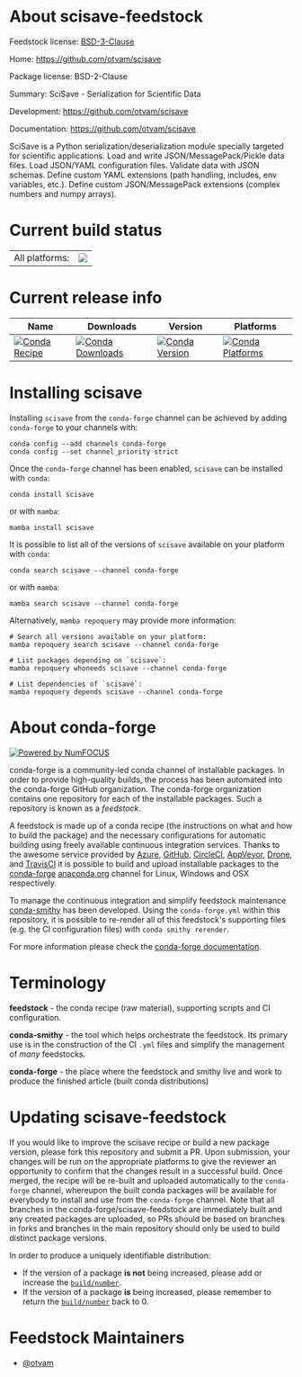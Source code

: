 About scisave-feedstock
=======================

Feedstock license: [BSD-3-Clause](https://github.com/conda-forge/scisave-feedstock/blob/main/LICENSE.txt)

Home: https://github.com/otvam/scisave

Package license: BSD-2-Clause

Summary: SciSave - Serialization for Scientific Data

Development: https://github.com/otvam/scisave

Documentation: https://github.com/otvam/scisave

SciSave is a Python serialization/deserialization module specially targeted
for scientific applications. Load and write JSON/MessagePack/Pickle data files.
Load JSON/YAML configuration files. Validate data with JSON schemas.
Define custom YAML extensions (path handling, includes, env variables, etc.).
Define custom JSON/MessagePack extensions (complex numbers and numpy arrays).


Current build status
====================


<table><tr><td>All platforms:</td>
    <td>
      <a href="https://dev.azure.com/conda-forge/feedstock-builds/_build/latest?definitionId=23704&branchName=main">
        <img src="https://dev.azure.com/conda-forge/feedstock-builds/_apis/build/status/scisave-feedstock?branchName=main">
      </a>
    </td>
  </tr>
</table>

Current release info
====================

| Name | Downloads | Version | Platforms |
| --- | --- | --- | --- |
| [![Conda Recipe](https://img.shields.io/badge/recipe-scisave-green.svg)](https://anaconda.org/conda-forge/scisave) | [![Conda Downloads](https://img.shields.io/conda/dn/conda-forge/scisave.svg)](https://anaconda.org/conda-forge/scisave) | [![Conda Version](https://img.shields.io/conda/vn/conda-forge/scisave.svg)](https://anaconda.org/conda-forge/scisave) | [![Conda Platforms](https://img.shields.io/conda/pn/conda-forge/scisave.svg)](https://anaconda.org/conda-forge/scisave) |

Installing scisave
==================

Installing `scisave` from the `conda-forge` channel can be achieved by adding `conda-forge` to your channels with:

```
conda config --add channels conda-forge
conda config --set channel_priority strict
```

Once the `conda-forge` channel has been enabled, `scisave` can be installed with `conda`:

```
conda install scisave
```

or with `mamba`:

```
mamba install scisave
```

It is possible to list all of the versions of `scisave` available on your platform with `conda`:

```
conda search scisave --channel conda-forge
```

or with `mamba`:

```
mamba search scisave --channel conda-forge
```

Alternatively, `mamba repoquery` may provide more information:

```
# Search all versions available on your platform:
mamba repoquery search scisave --channel conda-forge

# List packages depending on `scisave`:
mamba repoquery whoneeds scisave --channel conda-forge

# List dependencies of `scisave`:
mamba repoquery depends scisave --channel conda-forge
```


About conda-forge
=================

[![Powered by
NumFOCUS](https://img.shields.io/badge/powered%20by-NumFOCUS-orange.svg?style=flat&colorA=E1523D&colorB=007D8A)](https://numfocus.org)

conda-forge is a community-led conda channel of installable packages.
In order to provide high-quality builds, the process has been automated into the
conda-forge GitHub organization. The conda-forge organization contains one repository
for each of the installable packages. Such a repository is known as a *feedstock*.

A feedstock is made up of a conda recipe (the instructions on what and how to build
the package) and the necessary configurations for automatic building using freely
available continuous integration services. Thanks to the awesome service provided by
[Azure](https://azure.microsoft.com/en-us/services/devops/), [GitHub](https://github.com/),
[CircleCI](https://circleci.com/), [AppVeyor](https://www.appveyor.com/),
[Drone](https://cloud.drone.io/welcome), and [TravisCI](https://travis-ci.com/)
it is possible to build and upload installable packages to the
[conda-forge](https://anaconda.org/conda-forge) [anaconda.org](https://anaconda.org/)
channel for Linux, Windows and OSX respectively.

To manage the continuous integration and simplify feedstock maintenance
[conda-smithy](https://github.com/conda-forge/conda-smithy) has been developed.
Using the ``conda-forge.yml`` within this repository, it is possible to re-render all of
this feedstock's supporting files (e.g. the CI configuration files) with ``conda smithy rerender``.

For more information please check the [conda-forge documentation](https://conda-forge.org/docs/).

Terminology
===========

**feedstock** - the conda recipe (raw material), supporting scripts and CI configuration.

**conda-smithy** - the tool which helps orchestrate the feedstock.
                   Its primary use is in the construction of the CI ``.yml`` files
                   and simplify the management of *many* feedstocks.

**conda-forge** - the place where the feedstock and smithy live and work to
                  produce the finished article (built conda distributions)


Updating scisave-feedstock
==========================

If you would like to improve the scisave recipe or build a new
package version, please fork this repository and submit a PR. Upon submission,
your changes will be run on the appropriate platforms to give the reviewer an
opportunity to confirm that the changes result in a successful build. Once
merged, the recipe will be re-built and uploaded automatically to the
`conda-forge` channel, whereupon the built conda packages will be available for
everybody to install and use from the `conda-forge` channel.
Note that all branches in the conda-forge/scisave-feedstock are
immediately built and any created packages are uploaded, so PRs should be based
on branches in forks and branches in the main repository should only be used to
build distinct package versions.

In order to produce a uniquely identifiable distribution:
 * If the version of a package **is not** being increased, please add or increase
   the [``build/number``](https://docs.conda.io/projects/conda-build/en/latest/resources/define-metadata.html#build-number-and-string).
 * If the version of a package **is** being increased, please remember to return
   the [``build/number``](https://docs.conda.io/projects/conda-build/en/latest/resources/define-metadata.html#build-number-and-string)
   back to 0.

Feedstock Maintainers
=====================

* [@otvam](https://github.com/otvam/)

